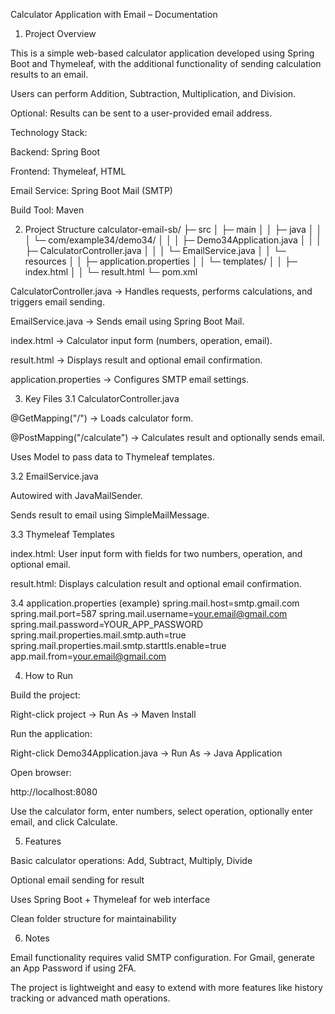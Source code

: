 Calculator Application with Email – Documentation
1. Project Overview

This is a simple web-based calculator application developed using Spring Boot and Thymeleaf, with the additional functionality of sending calculation results to an email.

Users can perform Addition, Subtraction, Multiplication, and Division.

Optional: Results can be sent to a user-provided email address.

Technology Stack:

Backend: Spring Boot

Frontend: Thymeleaf, HTML

Email Service: Spring Boot Mail (SMTP)

Build Tool: Maven

2. Project Structure
calculator-email-sb/
 ├─ src
 │   ├─ main
 │   │   ├─ java
 │   │   │   └─ com/example34/demo34/
 │   │   │       ├─ Demo34Application.java
 │   │   │       ├─ CalculatorController.java
 │   │   │       └─ EmailService.java
 │   │   └─ resources
 │   │       ├─ application.properties
 │   │       └─ templates/
 │   │           ├─ index.html
 │   │           └─ result.html
 └─ pom.xml


CalculatorController.java → Handles requests, performs calculations, and triggers email sending.

EmailService.java → Sends email using Spring Boot Mail.

index.html → Calculator input form (numbers, operation, email).

result.html → Displays result and optional email confirmation.

application.properties → Configures SMTP email settings.

3. Key Files
3.1 CalculatorController.java

@GetMapping("/") → Loads calculator form.

@PostMapping("/calculate") → Calculates result and optionally sends email.

Uses Model to pass data to Thymeleaf templates.

3.2 EmailService.java

Autowired with JavaMailSender.

Sends result to email using SimpleMailMessage.

3.3 Thymeleaf Templates

index.html: User input form with fields for two numbers, operation, and optional email.

result.html: Displays calculation result and optional email confirmation.

3.4 application.properties (example)
spring.mail.host=smtp.gmail.com
spring.mail.port=587
spring.mail.username=your.email@gmail.com
spring.mail.password=YOUR_APP_PASSWORD
spring.mail.properties.mail.smtp.auth=true
spring.mail.properties.mail.smtp.starttls.enable=true
app.mail.from=your.email@gmail.com

4. How to Run

Build the project:

Right-click project → Run As → Maven Install


Run the application:

Right-click Demo34Application.java → Run As → Java Application


Open browser:

http://localhost:8080


Use the calculator form, enter numbers, select operation, optionally enter email, and click Calculate.

5. Features

Basic calculator operations: Add, Subtract, Multiply, Divide

Optional email sending for result

Uses Spring Boot + Thymeleaf for web interface

Clean folder structure for maintainability

6. Notes

Email functionality requires valid SMTP configuration. For Gmail, generate an App Password if using 2FA.

The project is lightweight and easy to extend with more features like history tracking or advanced math operations.
